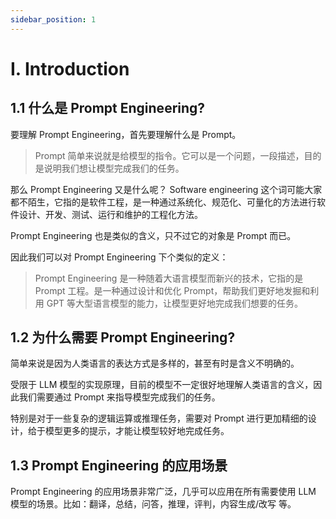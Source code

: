 ```yaml
---
sidebar_position: 1
---
```


# I. Introduction

## 1.1 什么是 Prompt Engineering?
要理解 Prompt Engineering，首先要理解什么是 Prompt。

> Prompt 简单来说就是给模型的指令。它可以是一个问题，一段描述，目的是说明我们想让模型完成我们的任务。

那么 Prompt Engineering 又是什么呢？
Software engineering 这个词可能大家都不陌生，它指的是软件工程，是一种通过系统化、规范化、可量化的方法进行软件设计、开发、测试、运行和维护的工程化方法。

Prompt Engineering 也是类似的含义，只不过它的对象是 Prompt 而已。

因此我们可以对 Prompt Engineering 下个类似的定义：

> Prompt Engineering 是一种随着大语言模型而新兴的技术，它指的是 Prompt 工程。是一种通过设计和优化 Prompt，帮助我们更好地发掘和利用 GPT 等大型语言模型的能力，让模型更好地完成我们想要的任务。

## 1.2 为什么需要 Prompt Engineering?
简单来说是因为人类语言的表达方式是多样的，甚至有时是含义不明确的。

受限于 LLM 模型的实现原理，目前的模型不一定很好地理解人类语言的含义，因此我们需要通过 Prompt 来指导模型完成我们的任务。

特别是对于一些复杂的逻辑运算或推理任务，需要对 Prompt 进行更加精细的设计，给于模型更多的提示，才能让模型较好地完成任务。

## 1.3 Prompt Engineering 的应用场景
Prompt Engineering 的应用场景非常广泛，几乎可以应用在所有需要使用 LLM 模型的场景。比如：翻译，总结，问答，推理，评判，内容生成/改写 等。